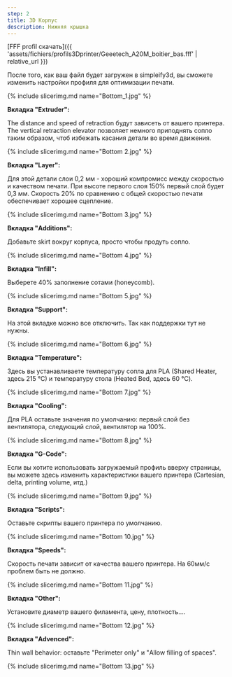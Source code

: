 ```yaml
---
step: 2
title: 3D Корпус
description: Нижняя крышка
---
```


[FFF profil скачать]({{ 'assets/fichiers/profils3Dprinter/Geeetech_A20M_boitier_bas.fff' | relative_url }})

После того, как ваш файл будет загружен в simpleify3d, вы сможете изменить настройки профиля для оптимизации печати.


{% include slicerimg.md name="Bottom_1.jpg" %}


**Вкладка "Extruder":** 


The distance and speed of retraction будут зависеть от вашего принтера. The vertical retraction elevator позволяет немного приподнять сопло таким образом, чтоб избежать касания детали во время движения.


{% include slicerimg.md name="Bottom 2.jpg" %}

**Вкладка "Layer":**

Для этой детали слои 0,2 мм - хороший компромисс между скоростью и качеством печати. При высоте первого слоя 150% первый слой будет 0,3 мм. Скорость 20% по сравнению с общей скоростью печати обеспечивает хорошее сцепление.


{% include slicerimg.md name="Bottom 3.jpg" %}

**Вкладка "Additions":**

Добавьте skirt вокруг корпуса, просто чтобы продуть сопло.


{% include slicerimg.md name="Bottom 4.jpg" %}

**Вкладка "Infill":**

Выберете 40% заполнение сотами (honeycomb).


{% include slicerimg.md name="Bottom 5.jpg" %}

**Вкладка "Support":**

На этой вкладке можно все отключить. Так как поддержки тут не нужны.

{% include slicerimg.md name="Bottom 6.jpg" %}

**Вкладка "Temperature":**

Здесь вы устанавливаете температуру сопла для PLA (Shared Heater, здесь 215 °C) и температуру стола (Heated Bed, здесь 60 °C).


{% include slicerimg.md name="Bottom 7.jpg" %}

**Вкладка "Cooling":**

Для PLA оставьте значения по умолчанию: первый слой без вентилятора, следующий слой, вентилятор на 100%.


{% include slicerimg.md name="Bottom 8.jpg" %}

**Вкладка "G-Code":**

Если вы хотите использовать загружаемый профиль вверху страницы, вы можете здесь изменить характеристики вашего принтера (Cartesian, delta, printing volume, итд.)


{% include slicerimg.md name="Bottom 9.jpg" %}

**Вкладка "Scripts":**

Оставьте скрипты вашего принтера по умолчанию.


{% include slicerimg.md name="Bottom 10.jpg" %}

**Вкладка "Speeds":**

Скорость печати зависит от качества вашего принтера. На 60мм/с проблем быть не должно.


{% include slicerimg.md name="Bottom 11.jpg" %}

**Вкладка "Other":**

Установите диаметр вашего филамента, цену, плотность….


{% include slicerimg.md name="Bottom 12.jpg" %}

**Вкладка "Advenced":**

Thin wall behavior: оставьте "Perimeter only" и "Allow filling of spaces".

{% include slicerimg.md name="Bottom 13.jpg" %}


